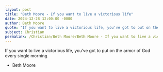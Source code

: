 ```yaml
---
layout: post
title: "Beth Moore - If you want to live a victorious life"
date: 2024-12-28 12:00:00 -0000
author: Beth Moore
quote: "If you want to live a victorious life, you've got to put on the armor of God every single morning."
subject: Christian
permalink: /Christian/Beth Moore/Beth Moore - If you want to live a victorious life
---
```


If you want to live a victorious life, you've got to put on the armor of God every single morning.

- Beth Moore
